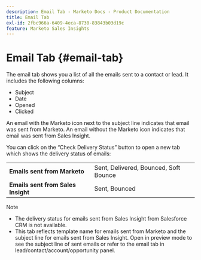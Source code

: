 ```yaml
---
description: Email Tab - Marketo Docs - Product Documentation
title: Email Tab
exl-id: 2fbc966a-6409-4eca-8730-83843b03d19c
feature: Marketo Sales Insights
---
```

# Email Tab {#email-tab}

The email tab shows you a list of all the emails sent to a contact or lead. It includes the following columns:

* Subject  
* Date
* Opened
* Clicked

An email with the Marketo icon next to the subject line indicates that email was sent from Marketo. An email without the Marketo icon indicates that email was sent from Sales Insight.

You can click on the “Check Delivery Status” button to open a new tab which shows the delivery status of emails:

<table> 
 <tbody>
  <tr>
   <td><strong>Emails sent from Marketo</strong></td>
   <td>Sent, Delivered, Bounced, Soft Bounce</td>
  </tr>
  <tr>
   <td><strong>Emails sent from Sales Insight</strong></td>
   <td>Sent, Bounced</td>
  </tr>
 </tbody>
</table>

>[!NOTE]
>
>* The delivery status for emails sent from Sales Insight from Salesforce CRM is not available.
>* This tab reflects template name for emails sent from Marketo and the subject line for emails sent from Sales Insight. Open in preview mode to see the subject line of sent emails or refer to the email tab in lead/contact/account/opportunity panel.
